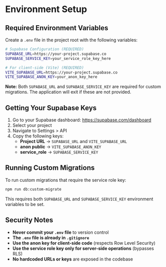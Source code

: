# Environment Setup

## Required Environment Variables

Create a `.env` file in the project root with the following variables:

```bash
# Supabase Configuration (REQUIRED)
SUPABASE_URL=https://your-project.supabase.co
SUPABASE_SERVICE_KEY=your_service_role_key_here

# For client-side (Vite) (REQUIRED)
VITE_SUPABASE_URL=https://your-project.supabase.co
VITE_SUPABASE_ANON_KEY=your_anon_key_here
```

**Note:** Both `SUPABASE_URL` and `SUPABASE_SERVICE_KEY` are required for custom migrations. The application will exit if these are not provided.

## Getting Your Supabase Keys

1. Go to your Supabase dashboard: https://supabase.com/dashboard
2. Select your project
3. Navigate to Settings > API
4. Copy the following keys:
   - **Project URL** → `SUPABASE_URL` and `VITE_SUPABASE_URL`
   - **anon public** → `VITE_SUPABASE_ANON_KEY`
   - **service_role** → `SUPABASE_SERVICE_KEY`

## Running Custom Migrations

To run custom migrations that require the service role key:

```bash
npm run db:custom-migrate
```

This requires both `SUPABASE_URL` and `SUPABASE_SERVICE_KEY` environment variables to be set.

## Security Notes

- **Never commit your `.env` file** to version control
- **The `.env` file is already in `.gitignore`**
- **Use the anon key for client-side code** (respects Row Level Security)
- **Use the service role key only for server-side operations** (bypasses RLS)
- **No hardcoded URLs or keys** are exposed in the codebase 